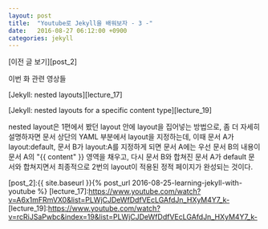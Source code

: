 ```yaml
---
layout: post
title:  "Youtube로 Jekyll을 배워보자 - 3 -"
date:   2016-08-27 06:12:00 +0900
categories: jekyll
---
```

[이전 글 보기][post_2]

이번 화 관련 영상들

[Jekyll: nested layouts][lecture_17]

[Jekyll: nested layouts for a specific content type][lecture_19]

nested layout은 1편에서 봤던 layout 안에 layout을 집어넣는 방법으로, 좀 더 자세히 설명하자면 문서 상단의 YAML 부분에서 layout을 지정하는데, 이때 문서 A가 layout:default, 문서 B가 layout:A를 지정하게 되면 문서 A에는 우선 문서 B의 내용이 문서 A의 "{{ content" }} 영역을 채우고, 다시 문서 B와 합쳐진 문서 A가 default 문서와 합쳐지면서 최종적으로 2번의 layout이 적용된 정적 페이지가 완성되는 것이다.

[post_2]:{{ site.baseurl }}{% post_url 2016-08-25-learning-jekyll-with-youtube %}
[lecture_17]:https://www.youtube.com/watch?v=A6x1mFRmVX0&list=PLWjCJDeWfDdfVEcLGAfdJn_HXyM4Y7_k-
[lecture_19]:https://www.youtube.com/watch?v=rcRiJSaPwbc&index=19&list=PLWjCJDeWfDdfVEcLGAfdJn_HXyM4Y7_k-
